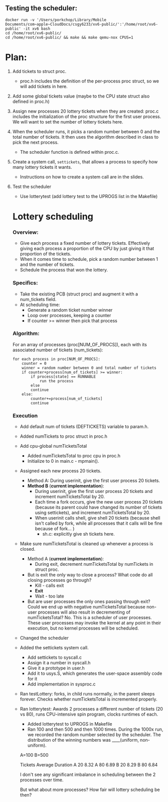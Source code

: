 ## Testing the scheduler:
```
docker run -v '/Users/porkchop/Library/Mobile Documents/com~apple~CloudDocs/csgy6233/xv6-public/':'/home/root/xv6-public' -it xv6 bash
cd /home/root/xv6-public/
cd /home/root/xv6-public/ && make && make qemu-nox CPUS=1
```

# Plan:
1. Add tickets to struct proc.
    - proc.h includes the definition of the per-process proc struct, so we will add tickets in here.
2. Add some global tickets value (maybe to the CPU state struct also defined in proc.h)
3. Assign new processes 20 lottery tickets when they are created:
proc.c includes the initialization of the proc structure for the first user process. We will want to set the number of lottery tickets here.
4. When the scheduler runs, it picks a random number between 0 and the total number of tickets. It then uses the algorithm described in class to pick the next process.
    - The scheduler function is defined within proc.c.
5. Create a system call, ```settickets```, that allows a process to specify how many lottery tickets it wants.
    - Instructions on how to create a system call are in the slides.
6. Test the scheduler
    - Use lotterytest (add lottery test to the UPROGS list in the Makefile)

    # Lottery scheduling
    ### Overview:
    - Give each process a fixed number of lottery tickets. Effectively giving each process a proportion of the CPU by just giving it that proportion of the tickets.
    - When it comes time to schedule, pick a random number between 1 and the number of tickets.
    - Schedule the process that won the lottery.
    ### Specifics:
    - Take the existing PCB (struct proc) and augment it with a num_tickets field.
    - At scheduling time:
      - Generate a random ticket number winner
      - Loop over processes, keeping a counter
      - If counter >= winner then pick that process
    ### Algorithm:
    For an array of processes (proc[NUM_OF_PROCS]), each with its associated number of tickets (num_tickets):
    ```
    for each process in proc[NUM_OF_PROCS]:
    	counter = 0
    	winner = random number between 0 and total number of tickets
    	if counter+process[num_of_tickets] >= winner:
    		if process[state] == RUNNABLE
    			run the process
    		else
    		continue
    	else:
    		counter+=process[num_of_tickets]
    		continue

    ```

    ### Execution
      - Add default num of tickets (DEFTICKETS) variable to param.h.
      - Added numTickets to proc struct in proc.h
      - Add cpu-global numTicketsTotal
        - Added numTicketsTotal to proc cpu in proc.h
        - Initialize to 0 in main.c - mpmain().
      - Assigned each new process 20 tickets.
          - Method A: During userinit, give the first user process 20 tickets.
          - **Method B** (**current implementation**):
            - During userinit, give the first user process 20 tickets and increment numTicketsTotal by 20.
            - Each time a fork occurs, give the new user process 20 tickets (because its parent could have changed its number of tickets using settickets), and increment numTicketsTotal by 20.
            - When userinit calls shell, give shell 20 tickets (because shell isn't called by fork, while all processes that it calls will be fine because of fork... )
              - sh.c: explicitly give sh tickets here.
     - Make sure numTicketsTotal is cleaned up whenever a process is closed.
        - Method A (**current implementation**):
          - During exit, decrement numTicketsTotal by numTickets in struct proc.
        - But is exit the only way to close a process? What code do all closing processes go through?
          - Kill - calls exit
          - **Exit**
          - Wait - too late
        - But are user processes the only ones passing through exit? Could we end up with negative numTicketsTotal because non-user processes will also result in decrementing of numTicketsTotal? No. This is a scheduler of user processes. These user processes may invoke the kernel at any point in their execution, but no kernel processes will be scheduled.  
    - Changed the scheduler
    - Added the settickets system call.
      - Add settickets to syscall.c
      - Assign it a number in syscall.h
      - Give it a prototype in user.h
      - Add it to usys.S, which generates the user-space assembly code for it
      - Add implementation in sysproc.c
    - Ran testLottery: forks, in child runs normally, in the parent sleeps forever. Checks whether numTicketsTotal is incremented properly.
    - Ran lotterytest: Awards 2 processes a different number of tickets (20 vs 80), runs CPU-intensive spin program, clocks runtimes of each.
      - Added lotterytest to UPROGS in Makefile
      - Ran 100 and then 500 and then 1000 times. During the 1000x run, we recorded the random number selected by the scheduler. The distribution of the winning numbers was ____(uniform, non-uniform).

      A=100
      B=500

      Tickets	Average Duration
      A 20	8.32
      A 80	6.89
      B 20	8.29
      B 80	6.84

      I don't see any significant imbalance in scheduling between the 2 processes over time.

      But what about more processes? How fair will lottery scheduling be then?

  
